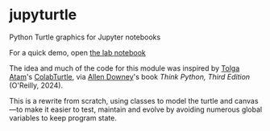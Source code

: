 # jupyturtle
Python Turtle graphics for Jupyter notebooks

For a quick demo, open [the lab notebook](lab.ipynb)

The idea and much of the code for this module was inspired by
[Tolga Atam](https://github.com/tolgaatam)'s
[ColabTurtle](https://github.com/tolgaatam/ColabTurtle/tree/master),
via [Allen Downey](https://github.com/allendowney)'s book
_Think Python, Third Edition_ (O'Reilly, 2024).

This is a rewrite from scratch, using classes to model the turtle
and canvas—to make it easier to test, maintain and evolve by
avoiding numerous global variables to keep program state.
